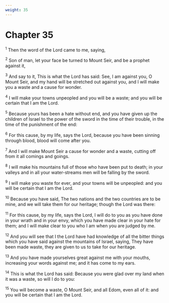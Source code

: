 ```yaml
---
weight: 35
---
```


# Chapter 35

<sup>1</sup> Then the word of the Lord came to me, saying, 

<sup>2</sup> Son of man, let your face be turned to Mount Seir, and be a prophet against it, 

<sup>3</sup> And say to it, This is what the Lord has said: See, I am against you, O Mount Seir, and my hand will be stretched out against you, and I will make you a waste and a cause for wonder. 

<sup>4</sup> I will make your towns unpeopled and you will be a waste; and you will be certain that I am the Lord. 

<sup>5</sup> Because yours has been a hate without end, and you have given up the children of Israel to the power of the sword in the time of their trouble, in the time of the punishment of the end: 

<sup>6</sup> For this cause, by my life, says the Lord, because you have been sinning through blood, blood will come after you. 

<sup>7</sup> And I will make Mount Seir a cause for wonder and a waste, cutting off from it all comings and goings. 

<sup>8</sup> I will make his mountains full of those who have been put to death; in your valleys and in all your water-streams men will be falling by the sword. 

<sup>9</sup> I will make you waste for ever, and your towns will be unpeopled: and you will be certain that I am the Lord. 

<sup>10</sup> Because you have said, The two nations and the two countries are to be mine, and we will take them for our heritage; though the Lord was there: 

<sup>11</sup> For this cause, by my life, says the Lord, I will do to you as you have done in your wrath and in your envy, which you have made clear in your hate for them; and I will make clear to you who I am when you are judged by me. 

<sup>12</sup> And you will see that I the Lord have had knowledge of all the bitter things which you have said against the mountains of Israel, saying, They have been made waste, they are given to us to take for our heritage. 

<sup>13</sup> And you have made yourselves great against me with your mouths, increasing your words against me; and it has come to my ears. 

<sup>14</sup> This is what the Lord has said: Because you were glad over my land when it was a waste, so will I do to you: 

<sup>15</sup> You will become a waste, O Mount Seir, and all Edom, even all of it: and you will be certain that I am the Lord. 


